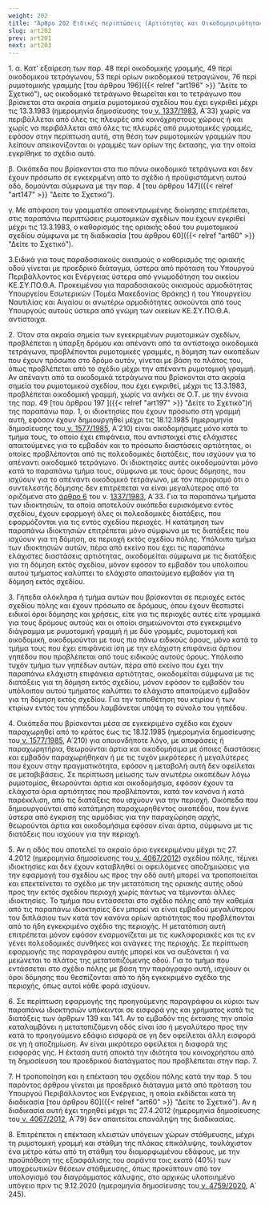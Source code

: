 ```yaml
---
weight: 202
title: "Άρθρο 202 Ειδικές περιπτώσεις (Αρτιότητας και Οικοδομησιμότητας)"
slug: art202
prev: art201
next: art203
---
```


1\. α. Κατ’ εξαίρεση των παρ. 48 περί οικοδομικής γραμμής, 49 περί οικοδομικού τετράγωνου, 53 περί ορίων οικοδομικού τετραγώνου, 76 περί ρυμοτομικής γραμμής [του άρθρου 196]({{< relref "art196" >}} "Δείτε το Σχετικό"), ως οικοδομικό τετράγωνο θεωρείται και το τετράγωνο που βρίσκεται στα ακραία σημεία ρυμοτομικού σχεδίου που έχει εγκριθεί μέχρι τις 13.3.1983 (ημερομηνία δημοσίευσης του<a href="https://ia37rg02wpsa01.blob.core.windows.net/fek/01/1983/19830100033.pdf" title="Δείτε το Σχετικό"> ν. 1337/1983</a>, Α΄33) χωρίς να περιβάλλεται από όλες τις πλευρές από κοινόχρηστους χώρους ή και χωρίς να περιβάλλεται από όλες τις πλευρές από ρυμοτομικές γραμμές, εφόσον στην περίπτωση αυτή, στη θέση των ρυμοτομικών γραμμών που λείπουν απεικονίζονται οι γραμμές των ορίων της έκτασης, για την οποία εγκρίθηκε το σχέδιο αυτό.

β. Οικόπεδα που βρίσκονται στα πιο πάνω οικοδομικά τετράγωνα και δεν έχουν πρόσωπο σε εγκεκριμένη από το σχέδιο ή προϋφιστάμενη αυτού οδό, δομούνται σύμφωνα με την παρ. 4 [του άρθρου 147]({{< relref "art147" >}} "Δείτε το Σχετικό").

γ. Με απόφαση του γραμματέα αποκεντρωμένης διοίκησης επιτρέπεται, στις παραπάνω περιπτώσεις ρυμοτομικών σχεδίων που έχουν εγκριθεί μέχρι τις 13.3.1983, ο καθορισμός της οριακής οδού του ρυμοτομικού σχεδίου σύμφωνα με τη διαδικασία [του άρθρου 60]({{< relref "art60" >}} "Δείτε το Σχετικό").

3.Ειδικά για τους παραδοσιακούς οικισμούς ο καθορισμός της οριακής οδού γίνεται με προεδρικό διάταγμα, ύστερα από πρόταση του Υπουργού Περιβάλλοντος και Ενέργειας ύστερα από γνωμοδότηση του οικείου ΚΕ.ΣΥ.ΠΟ.Θ.Α. Προκειμένου για παραδοσιακούς οικισμούς αρμοδιότητας Υπουργείου Εσωτερικών (Τομέα Μακεδονίας Θράκης) ή του Υπουργείου Ναυτιλίας και Αιγαίου οι ανωτέρω αρμοδιότητες ασκούνται από τους Υπουργούς αυτούς ύστερα από γνώμη των οικείων ΚΕ.ΣΥ.ΠΟ.Θ.Α. αντίστοιχα.

2\. Όταν στα ακραία σημεία των εγκεκριμένων ρυμοτομικών σχεδίων, προβλέπεται η ύπαρξη δρόμου και απέναντι από τα αντίστοιχα οικοδομικά τετράγωνα, προβλέπονται ρυμοτομικές γραμμές, η δόμηση των οικοπέδων που έχουν πρόσωπο στο δρόμο αυτόν, γίνεται με βάση το πλάτος του, όπως προβλέπεται από το σχέδιο μέχρι την απέναντι ρυμοτομική γραμμή. Αν απέναντι από τα οικοδομικά τετράγωνα που βρίσκονται στα ακραία σημεία του ρυμοτομικού σχεδίου, που έχει εγκριθεί, μέχρι τις 13.3.1983, προβλέπεται οικοδομική γραμμή, χωρίς να ανήκει σε Ο.Τ. με την έννοια της παρ. 49 [του άρθρου 197 ]({{< relref "art197" >}} "Δείτε το Σχετικό")ή της παραπάνω παρ. 1, οι ιδιοκτησίες που έχουν πρόσωπο στη γραμμή αυτή, εφόσον έχουν δημιουργηθεί μέχρι τις 18.12.1985 (ημερομηνία δημοσίευσης του<a href="https://ia37rg02wpsa01.blob.core.windows.net/fek/01/1985/19850100210.pdf" title="Δείτε το Σχετικό"> ν. 1577/1985</a>, Α΄210) είναι οικοδομήσιμες μόνο κατά το τμήμα τους, το οποίο έχει επιφάνεια, που αντιστοιχεί στις ελάχιστες απαιτούμενες για το εμβαδόν και το πρόσωπο διαστάσεις αρτιότητας, οι οποίες προβλέπονται από τις πολεοδομικές διατάξεις, που ισχύουν για το απέναντι οικοδομικό τετράγωνο. Οι ιδιοκτησίες αυτές οικοδομούνται μόνο κατά το παραπάνω τμήμα τους, σύμφωνα με τους όρους δόμησης, που ισχύουν για το απέναντι οικοδομικό τετράγωνο, με τον περιορισμό ότι ο συντελεστής δόμησης δεν επιτρέπεται να είναι μεγαλύτερος από τα οριζόμενα στο [άρθρο 6](javascript:open_article_links(44563,'6')) του ν. [1337/1983](javascript:open_links('567659,44563')), Α΄33. Για τα παραπάνω τμήματα των ιδιοκτησιών, τα οποία αποτελούν οικόπεδα ευρισκόμενα εντός σχεδίου, έχουν εφαρμογή όλες οι πολεοδομικές διατάξεις, που εφαρμόζονται για τις εντός σχεδίου περιοχές. Η κατάτμηση των παραπάνω ιδιοκτησιών επιτρέπεται μόνο σύμφωνα με τις διατάξεις που ισχύουν για τη δόμηση, σε περιοχή εκτός σχεδίου πόλης. Υπόλοιπο τμήμα των ιδιοκτησιών αυτών, πέρα από εκείνο που έχει τις παραπάνω ελάχιστες διαστάσεις αρτιότητας, οικοδομείται σύμφωνα με τις διατάξεις για τη δόμηση εκτός σχεδίου, μόνον εφόσον το εμβαδόν του υπόλοιπου αυτού τμήματος καλύπτει το ελάχιστο απαιτούμενο εμβαδόν για τη δόμηση εκτός σχεδίου.

3\. Γήπεδα ολόκληρα ή τμήμα αυτών που βρίσκονται σε περιοχές εκτός σχεδίου πόλης και έχουν πρόσωπο σε δρόμους, όπου έχουν θεσπιστεί ειδικοί όροι δόμησης και χρήσεις, είτε για τις περιοχές αυτές είτε γραμμικά για τους δρόμους αυτούς και οι οποίοι σημειώνονται στο εγκεκριμένο διάγραμμα με ρυμοτομική γραμμή ή με δύο γραμμές, ρυμοτομική και οικοδομική, οικοδομούνται με τους πιο πάνω ειδικούς όρους, μόνο κατά το τμήμα τους που έχει επιφάνεια ίση με την ελάχιστη επιφάνεια άρτιου γηπέδου που προβλέπεται από τους ειδικούς αυτούς όρους. Υπόλοιπο τυχόν τμήμα των γηπέδων αυτών, πέρα από εκείνο που έχει την παραπάνω ελάχιστη επιφάνεια αρτιότητας, οικοδομείται σύμφωνα με τις διατάξεις για τη δόμηση εκτός σχεδίου, μόνον εφόσον το εμβαδόν του υπόλοιπου αυτού τμήματος καλύπτει το ελάχιστο απαιτούμενο εμβαδόν για τη δόμηση εκτός σχεδίου. Για την τοποθέτηση του κτιρίου ή των κτιρίων εντός του γηπέδου λαμβάνεται υπόψη το σύνολο του γηπέδου.

4\. Οικόπεδα που βρίσκονται μέσα σε εγκεκριμένο σχέδιο και έχουν παραχωρηθεί από το κράτος έως τις 18.12.1985 (ημερομηνία δημοσίευσης του<a href="https://ia37rg02wpsa01.blob.core.windows.net/fek/01/1985/19850100210.pdf" title="Δείτε το Σχετικό"> ν. 1577/1985</a>, Α΄210) για οποιονδήποτε λόγο, με αποφάσεις ή παραχωρητήρια, θεωρούνται άρτια και οικοδομήσιμα με όποιες διαστάσεις και εμβαδόν παραχωρήθηκαν ή με τις τυχόν μικρότερες ή μεγαλύτερες που έχουν στην πραγματικότητα, εφόσον η μεταβολή αυτή δεν οφείλεται σε μεταβιβάσεις. Σε περίπτωση μείωσης των ανωτέρω οικοπέδων λόγω ρυμοτομίας, θεωρούνται άρτια και οικοδομήσιμα, εφόσον έχουν τα ελάχιστα όρια αρτιότητας που προβλέπονται, κατά τον κανόνα ή κατά παρέκκλιση, από τις διατάξεις που ισχύουν για την περιοχή. Οικόπεδα που δημιουργούνται από κατάτμηση παραχωρηθέντος οικοπέδου, που έγινε ύστερα από έγκριση της αρμόδιας για την παραχώρηση αρχής, θεωρούνται άρτια και οικοδομήσιμα εφόσον είναι άρτια, σύμφωνα με τις διατάξεις που ισχύουν για την περιοχή.

5\. Αν η οδός που αποτελεί το ακραίο όριο εγκεκριμένου μέχρι τις 27. 4.2012 (ημερομηνία δημοσίευσης του<a href="https://ia37rg02wpsa01.blob.core.windows.net/fek/01/2012/20120100079.pdf" title="Δείτε το Σχετικό"> ν. 4067/2012</a>) σχεδίου πόλης, τέμνει ιδιοκτησίες και δεν έχουν καταβληθεί οι οφειλόμενες αποζημιώσεις για την εφαρμογή του σχεδίου ως προς την οδό αυτή μπορεί να τροποποιείται και επεκτείνεται το σχέδιο με την μετατόπιση της οριακής αυτής οδού προς την εκτός σχεδίου περιοχή χωρίς πάντως να τέμνονται άλλες ιδιοκτησίες. Το τμήμα που εντάσσεται στο σχέδιο πόλης από την καθεμία από τις παραπάνω ιδιοκτησίες δεν μπορεί να είναι εμβαδού μεγαλύτερου του διπλάσιου των κατά τον κανόνα ορίων αρτιότητας που προβλέπονται από το ήδη εγκεκριμένο σχέδιο της περιοχής. Η μετατόπιση αυτή επιτρέπεται μόνον εφόσον εναρμονίζεται με τις κυκλοφοριακές και τις εν γένει πολεοδομικές συνθήκες και ανάγκες της περιοχής. Σε περίπτωση εφαρμογής της παραγράφου αυτής μπορεί και να αυξάνεται ή να μειώνεται το πλάτος της μετατοπιζόμενης οδού. Για το τμήμα που εντάσσεται στο σχέδιο πόλης με βάση την παράγραφο αυτή, ισχύουν οι όροι δόμησης που θεσπίζονται από το ήδη εγκεκριμένο σχέδιο της περιοχής, όπως αυτοί κάθε φορά ισχύουν.

6\. Σε περίπτωση εφαρμογής της προηγούμενης παραγράφου οι κύριοι των παραπάνω ιδιοκτησιών υπόκεινται σε εισφορά γης και χρήματος κατά τις διατάξεις των άρθρων 139 και 141. Αν το εμβαδόν της έκτασης την οποία καταλαμβάνει η μετατοπιζόμενη οδός είναι ίσο ή μεγαλύτερο προς την κατά το προηγούμενο εδάφιο εισφορά σε γη δεν οφείλεται άλλη εισφορά σε γη ή αποζημίωση. Αν είναι μικρότερο οφείλεται η διαφορά της εισφοράς γης. Η έκταση αυτή αποκτά την ιδιότητα του κοινοχρήστου από τη δημοσίευση του προεδρικού διατάγματος που προβλέπεται στην παρ. 7.

7\. Η τροποποίηση και η επέκταση του σχεδίου πόλης κατά την παρ. 5 του παρόντος άρθρου γίνεται με προεδρικό διάταγμα μετά από πρόταση του Υπουργού Περιβάλλοντος και Ενέργειας, η οποία εκδίδεται κατά τη διαδικασία [του άρθρου 60]({{< relref "art60" >}} "Δείτε το Σχετικό"). Αν η διαδικασία αυτή έχει τηρηθεί μέχρι τις 27.4.2012 (ημερομηνία δημοσίευσης του<a href="https://ia37rg02wpsa01.blob.core.windows.net/fek/01/2012/20120100079.pdf" title="Δείτε το Σχετικό"> ν. 4067/2012</a>, Α΄79) δεν απαιτείται επανάληψη της διαδικασίας.

8\. Επιτρέπεται η επέκταση κλειστών υπόγειων χώρων στάθμευσης, μέχρι τη ρυμοτομική γραμμή και στάθμη της πλάκας επικάλυψης, τουλάχιστον ένα μέτρο κάτω από τη στάθμη του διαμορφωμένου εδάφους, με την προϋπόθεση της εξασφάλισης του σαράντα τοις εκατό (40%) των υποχρεωτικών θέσεων στάθμευσης, όπως προκύπτουν από τον υπολογισμό του διαγράμματος κάλυψης, στο αρχικώς υλοποιημένο υπόγειο πριν τις 9.12.2020 (ημερομηνία δημοσίευσης του<a href="https://ia37rg02wpsa01.blob.core.windows.net/fek/01/2020/20200100245.pdf" title="Δείτε το Σχετικό"> ν. 4759/2020</a>, Α΄ 245).


